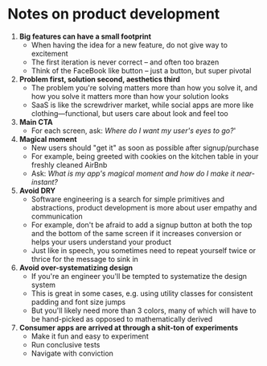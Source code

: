 # Notes on product development

1. **Big features can have a small footprint**
    * When having the idea for a new feature, do not give way to excitement
    * The first iteration is never correct – and often too brazen
    * Think of the FaceBook like button – just a button, but super pivotal
2. **Problem first, solution second, aesthetics third**
    * The problem you're solving matters more than how you solve it, and how you solve it matters more than how your solution looks
    * SaaS is like the screwdriver market, while social apps are more like clothing—functional, but users care about look and feel too
3. **Main CTA**
    * For each screen, ask: *Where do I want my user's eyes to go?*'
4. **Magical moment**
    * New users should "get it" as soon as possible after signup/purchase
    * For example, being greeted with cookies on the kitchen table in your freshly cleaned AirBnb
    * Ask: *What is my app's magical moment and how do I make it near-instant?*
5. **Avoid DRY**
    * Software engineering is a search for simple primitives and abstractions, product development is more about user empathy and communication
    * For example, don't be afraid to add a signup button at both the top and the bottom of the same screen if it increases conversion or helps your users understand your product
    * Just like in speech, you sometimes need to repeat yourself twice or thrice for the message to sink in
6. **Avoid over-systematizing design**
    * If you're an engineer you'll be tempted to systematize the design system
    * This is great in some cases, e.g. using utility classes for consistent padding and font size jumps
    * But you'll likely need more than 3 colors, many of which will have to be hand-picked as opposed to mathematically derived
7. **Consumer apps are arrived at through a shit-ton of experiments**
    * Make it fun and easy to experiment
    * Run conclusive tests
    * Navigate with conviction
